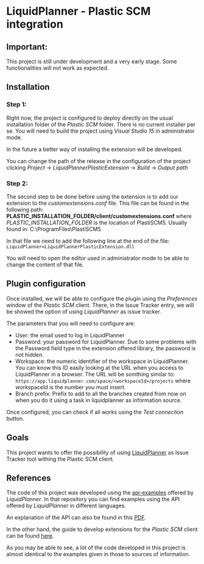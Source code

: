 # LiquidPlanner - Plastic SCM integration
## Important:
This project is still under development and a very early stage. Some functionalities
will not work as expected.

## Installation
### Step 1:
Right now, the project is configured to deploy directly on the usual installation
folder of the *Plastic SCM* folder. There is no current installer per se. You
will need to build the project using *Visual Studio 15* in administrator mode.

In the future a better way of installing the extension will be developed.

You can change the path of the release in the configuration of the project clicking
*Project* -> *LiquidPlannerPlasticExtension* -> *Build* -> *Output path*

### Step 2:
The second step to be done before using the extension is to add our extension to
the *customextensions.conf* file. This file can be found in the following path:
**PLASTIC_INSTALLATION_FOLDER/client/customextensions.conf**
where *PLASTIC_INSTALLATION_FOLDER* is the location of PlastiSCM5. Usually found
in: C:\ProgramFiles\PlastiSCM5

In that file we need to add the following line at the end of the file:
`LiquidPlanner=LiquidPlannerPlasticExtension.dll`

You will need to open the editor used in administrator mode to be able to change
the content of that file.

## Plugin configuration
Once installed, we will be able to configure the plugin using the *Preferences*
window of the *Plastic SCM* client.
There, in the Issue Tracker entry, we will be showed the option of using *LiquidPlanner*
as issue tracker.

The parameters that you will need to configure are:
* User: the email used to log in LiquidPlanner
* Password: your password for LiquidPlanner. Due to some problems with the Password
field type in the extension offered library, the password is not hidden.
* Workspace: the numeric identifier of the workspace in LiquidPlanner. You can know
this ID easily looking at the URL when you access to LiquidPlanner in a browser.
The URL will be somthing similar to: `https://app.liquidplanner.com/space/<workspaceId>/projects`
where workspaceId is the number you must insert.
* Branch prefix: Prefix to add to all the branches created from now on when you
do it using a task in liquidplanner as information source.

Once configured, you can check if all works using the *Test connection* button.

## Goals
This project wants to offer the possibility of using [LiquidPlanner](https://app.liquidplanner.com/)
as Issue Tracker tool withing the Plastic SCM client.

## References
The code of this project was developed using the [api-examples](https://github.com/LiquidPlanner/api-examples)
offered by *LiquidPlanner*. In that repository you can find examples using the 
API offered by *LiquidPlanner* in different languages.

An explanation of the API can also be found in this [PDF](https://www.liquidplanner.com/assets/api/liquidplanner_API.pdf).

In the other hand, the guide to develop extensions for the *Plastic SCM* client
can be found [here](https://www.plasticscm.com/documentation/extensions/plastic-scm-version-control-task-and-issue-tracking-guide.shtml#WritingPlasticSCMcustomextensions).

As you may be able to see, a lot of the code developed in this project is almost
identical to the examples given in those to sources of information.